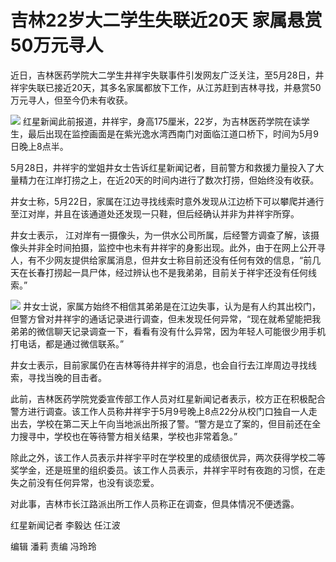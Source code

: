 # 吉林22岁大二学生失联近20天 家属悬赏50万元寻人

近日，吉林医药学院大二学生井祥宇失联事件引发网友广泛关注，至5月28日，井祥宇失联已接近20天，其多名家属都放下工作，从江苏赶到吉林寻找，并悬赏50万元寻人，但至今仍未有收获。

![](https://inews.gtimg.com/om_bt/OJMKNoxrLnWRJJEFuG2XGL-B9COtSAfDAysCuz5rnUvkAAA/1000)
红星新闻此前报道，井祥宇，身高175厘米，22岁，为吉林医药学院在读学生，最后出现在监控画面是在紫光逸水湾西南门对面临江道口桥下，时间为5月9日晚上8点半。

5月28日，井祥宇的堂姐井女士告诉红星新闻记者，目前警方和救援力量投入了大量精力在江岸打捞之上，在近20天的时间内进行了数次打捞，但始终没有收获。

井女士称，5月22日，家属在江边寻找线索时意外发现从江边桥下可以攀爬并通行至江对岸，并且在该通道处还发现一只鞋，但后经确认并非为井祥宇所穿。

井女士表示，
江对岸有一摄像头，为一供水公司所属，后经警方调查了解，该摄像头并非全时间拍摄，监控中也未有井祥宇的身影出现。此外，由于在网上公开寻人，有不少网友提供给家属消息，但井女士称目前还没有任何有效的信息，“前几天在长春打捞起一具尸体，经过辨认也不是我弟弟，目前关于祥宇还没有任何线索。”

![](https://inews.gtimg.com/om_bt/OHC6JBPNV7AY5OLXZiIyLF-kbVWwVsPuQTXl1rnlSJVKEAA/1000)
井女士说，家属方始终不相信其弟弟是在江边失事，认为是有人约其出校门，但警方曾对井祥宇的通话记录进行调查，但未发现任何异常，“现在就希望能把我弟弟的微信聊天记录调查一下，看看有没有什么异常，因为年轻人可能很少用手机打电话，都是通过微信联系。”

井女士表示，目前家属仍在吉林等待井祥宇的消息，也会自行去江岸周边寻找线索，寻找当晚的目击者。

此前，吉林医药学院党委宣传部工作人员对红星新闻记者表示，校方正在积极配合警方进行调查。该工作人员称井祥宇于5月9号晚上8点22分从校门口独自一人走出去，学校在第二天上午向当地派出所报了警。“警方是立了案的，但目前还在全力搜寻中，学校也在等待警方相关结果，学校也非常着急。”

除此之外，该工作人员表示井祥宇平时在学校里的成绩很优异，两次获得学校二等奖学金，还是班里的组织委员。该工作人员表示，井祥宇平时有夜跑的习惯，在走失之前没有任何异常，也没有谈恋爱。

对此事，吉林市长江路派出所工作人员称正在调查，但具体情况不便透露。

红星新闻记者 李毅达 任江波

编辑 潘莉 责编 冯玲玲


